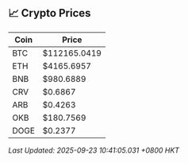 ## 📈 Crypto Prices

| Coin | Price |
| ---- | ----- |
| BTC | $112165.0419 |
| ETH | $4165.6957 |
| BNB | $980.6889 |
| CRV | $0.6867 |
| ARB | $0.4263 |
| OKB | $180.7569 |
| DOGE | $0.2377 |

_Last Updated: 2025-09-23 10:41:05.031 +0800 HKT_